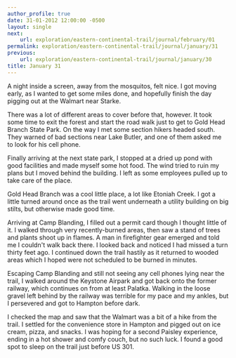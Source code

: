```yaml
---
author_profile: true
date: 31-01-2012 12:00:00 -0500
layout: single
next:
    url: exploration/eastern-continental-trail/journal/february/01
permalink: exploration/eastern-continental-trail/journal/january/31
previous:
    url: exploration/eastern-continental-trail/journal/january/30
title: January 31
---
```

A night inside a screen, away from the mosquitos, felt nice. I got moving early, as I wanted to get some miles done, and hopefully finish the day pigging out at the Walmart near Starke.

There was a lot of different areas to cover before that, however. It took some time to exit the forest and start the road walk just to get to Gold Head Branch State Park. On the way I met some section hikers headed south. They warned of bad sections near Lake Butler, and one of them asked me to look for his cell phone.

Finally arriving at the next state park, I stopped at a dried up pond with good facilities and made myself some hot food. The wind tried to ruin my plans but I moved behind the building. I left as some employees pulled up to take care of the place.

Gold Head Branch was a cool little place, a lot like Etoniah Creek. I got a little turned around once as the trail went underneath a utility building on big stilts, but otherwise made good time.

Arriving at Camp Blanding, I filled out a permit card though I thought little of it. I walked through very recently-burned areas, then saw a stand of trees and plants shoot up in flames. A man in firefighter gear emerged and told me I couldn't walk back there. I looked back and noticed I had missed a turn thirty feet ago. I continued down the trail hastily as it returned to wooded areas which I hoped were not scheduled to be burned in minutes.

Escaping Camp Blanding and still not seeing any cell phones lying near the trail, I walked around the Keystone Airpark and got back onto the former railway, which continues on from at least Palatka. Walking in the loose gravel left behind by the railway was terrible for my pace and my ankles, but I persevered and got to Hampton before dark.

I checked the map and saw that the Walmart was a bit of a hike from the trail. I settled for the convenience store in Hampton and pigged out on ice cream, pizza, and snacks. I was hoping for a second Paisley experience, ending in a hot shower and comfy couch, but no such luck. I found a good spot to sleep on the trail just before US 301.
